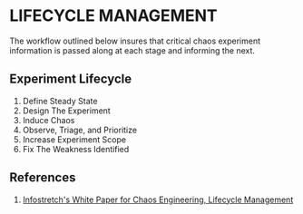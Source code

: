 # LIFECYCLE MANAGEMENT

The workflow outlined below insures that critical chaos experiment information is passed along at each stage and informing the next.

## Experiment Lifecycle

1. Define Steady State 
2. Design The Experiment 
3. Induce Chaos
4. Observe, Triage, and Prioritize
5. Increase Experiment Scope
6. Fix The Weakness Identified

## References
1. [Infostretch's White Paper for Chaos Engineering, Lifecycle Management](https://www.infostretch.com/resources/white-papers/chaos-engineering/)
